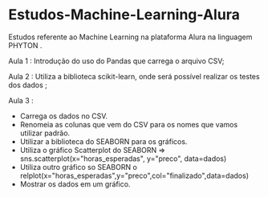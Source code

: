 # Estudos-Machine-Learning-Alura
Estudos referente ao Machine Learning na plataforma Alura na linguagem PHYTON . 

Aula 1 :  Introdução do uso do Pandas que carrega o arquivo CSV;

Aula 2 : Utiliza a biblioteca scikit-learn, onde será possível realizar os testes dos dados ;

Aula 3 : 
- Carrega os dados no CSV.
- Renomeia as colunas que vem do CSV para os nomes que vamos utilizar padrão.
- Utilizar a biblioteca do SEABORN para os gráficos.
- Utiliza o gráfico Scatterplot do SEABORN => sns.scatterplot(x="horas_esperadas", y="preco", data=dados)
- Utiliza outro gráfico so SEABORN o relplot(x="horas_esperadas",y="preco",col="finalizado",data=dados)
- Mostrar os dados em um gráfico.


